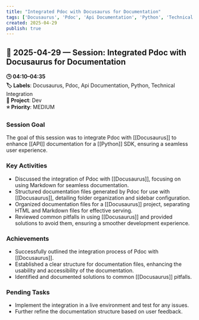 ```yaml
---
title: "Integrated Pdoc with Docusaurus for Documentation"
tags: ['Docusaurus', 'Pdoc', 'Api Documentation', 'Python', 'Technical Integration']
created: 2025-04-29
publish: true
---
```


## 📅 2025-04-29 — Session: Integrated Pdoc with Docusaurus for Documentation

**🕒 04:10–04:35**  
**🏷️ Labels**: Docusaurus, Pdoc, Api Documentation, Python, Technical Integration  
**📂 Project**: Dev  
**⭐ Priority**: MEDIUM  


### Session Goal
The goal of this session was to integrate Pdoc with [[Docusaurus]] to enhance [[API]] documentation for a [[Python]] SDK, ensuring a seamless user experience.

### Key Activities
- Discussed the integration of Pdoc with [[Docusaurus]], focusing on using Markdown for seamless documentation.
- Structured documentation files generated by Pdoc for use with [[Docusaurus]], detailing folder organization and sidebar configuration.
- Organized documentation files for a [[Docusaurus]] project, separating HTML and Markdown files for effective serving.
- Reviewed common pitfalls in using [[Docusaurus]] and provided solutions to avoid them, ensuring a smoother development experience.

### Achievements
- Successfully outlined the integration process of Pdoc with [[Docusaurus]].
- Established a clear structure for documentation files, enhancing the usability and accessibility of the documentation.
- Identified and documented solutions to common [[Docusaurus]] pitfalls.

### Pending Tasks
- Implement the integration in a live environment and test for any issues.
- Further refine the documentation structure based on user feedback.
